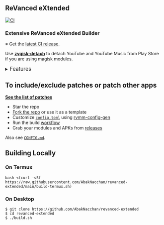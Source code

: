 ## ReVanced eXtended
[![CI](https://github.com/AbakNacchan/revanced-extended/actions/workflows/ci.yml/badge.svg?event=schedule)](https://github.com/AbakNacchan/revanced-extended/actions/workflows/ci.yml)

### Extensive ReVanced eXtended Builder

※ Get the [latest CI release](https://github.com/MatadorProBr/revanced-extended-magisk-module/releases).

Use [**zygisk-detach**](https://github.com/j-hc/zygisk-detach) to detach YouTube and YouTube Music from Play Store if you are using magisk modules. 

<details><summary><big>Features</big></summary>
<ul>
 <li>Support all present and future ReVanced eXtended apps</li>
 <li>Can build Magisk modules and non-root APKs</li>
 <li>Updated periodically with the latest versions of apps and patches</li>
 <li>Optimize APKs and modules for size</li>
 <li>Modules</li>
    <ul>
     <li>recompile invalidated odex for faster usage</li>
     <li>receive updates from Magisk app</li>
     <li>do not break safetynet or trigger root detections</li>
     <li>handle installation of the correct version of the stock app and all that</li>
     <li>support Magisk and KernelSU</li>
    </ul>
</ul>
Note that the <a href="../../actions/workflows/ci.yml">CI workflow</a> is scheduled to build the modules and APKs everyday using GitHub Actions if there is a change in ReVanced patches. You may want to disable it.
</details>

## To include/exclude patches or patch other apps
[**See the list of patches**](https://j-hc.github.io/rvmm-config-gen/)

 * Star the repo
 * [Fork the repo](https://github.com/AbakNacchan/revanced-extended/fork) or use it as a template
 * Customize [`config.toml`](./config.toml) using [rvmm-config-gen](https://j-hc.github.io/rvmm-config-gen/)
 * Run the build [workflow](../../actions/workflows/build.yml)
 * Grab your modules and APKs from [releases](../../releases)

Also see [`CONFIG.md`](./CONFIG.md).

## Building Locally
### On Termux
```console
bash <(curl -sSf https://raw.githubusercontent.com/AbakNacchan/revanced-extended/main/build-termux.sh)
```

### On Desktop
```console
$ git clone https://github.com/AbakNacchan/revanced-extended
$ cd revanced-extended
$ ./build.sh
```
